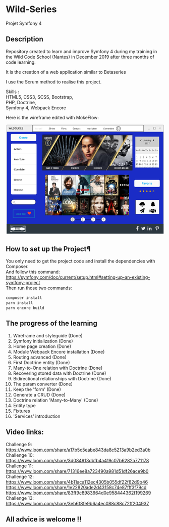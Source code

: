# Wild-Series
Projet Symfony 4

## Description

Repository created to learn and improve Symfony 4 during my training in the Wild Code School (Nantes) in December 2019 after three months of code learning.

It is the creation of a web application similar to Betaseries 

I use the Scrum method to realise this project.

Skills :  
HTML5, CSS3, SCSS, Bootstrap,  
PHP, Doctrine,  
Symfony 4, Webpack Encore

Here is the wireframe edited with MokeFlow:

![Wireframe.png](https://raw.githubusercontent.com/ellouly/Wild-Series/master/assets/images/Wireframe%20Wild-series.png)

## How to set up the Project¶

You only need to get the project code and install the dependencies with Composer.  
And follow this command:
https://symfony.com/doc/current/setup.html#setting-up-an-existing-symfony-project  
Then run those two commands:
```
composer install  
yarn install
yarn encore build
```

## The progress of the learning

1. Wireframe and styleguide (Done)
2. Symfony initialization (Done)
3. Home page creation (Done)
4. Module Webpack Encore installation (Done)
5. Routing advanced (Done)
6. First Doctrine entity (Done)
7. Many-to-One relation with Doctrine (Done)
8. Recovering stored data with Doctrine (Done)
9. Bidirectional relationships with Doctrine (Done)
10. The param converter (Done)
11. Keep the 'form' (Done)
12. Generate a CRUD (Done)
13. Doctrine relation 'Many-to-Many' (Done)
14. Entity type
15. Fixtures
16. 'Services' introduction

## Video links:

Challenge 9: https://www.loom.com/share/a17b5c5eabe843da8c5213a9b2ed3a0b  
Challenge 10: https://www.loom.com/share/3d084913dbfb4a419c07b6282a771178  
Challenge 11: https://www.loom.com/share/71316ee8a723490a981d51df26ace9b0  
Challenge 12: https://www.loom.com/share/4b11aca112ec4305b055df22f82d9b46  
              https://www.loom.com/share/1e22820ade2d43158c74e87fff3f79cd  
              https://www.loom.com/share/83ff9c8983664d0e958444362f199269  
Challenge 13: https://www.loom.com/share/3eb6f8fe9b6a4ec088c88c72ff204937  

## All advice is welcome !!
